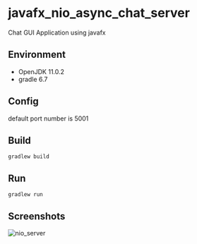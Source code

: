 # javafx_nio_async_chat_server

Chat GUI Application using javafx
 
## Environment
- OpenJDK 11.0.2
- gradle 6.7

## Config
default port number is 5001

## Build
`gradlew build`

## Run
`gradlew run`

## Screenshots
![nio_server](https://user-images.githubusercontent.com/16138767/99405400-1278ae80-2930-11eb-949b-4a6bef741c38.jpg)